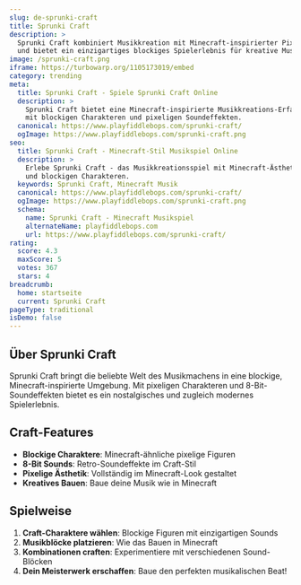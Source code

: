 ```yaml
---
slug: de-sprunki-craft
title: Sprunki Craft
description: >
  Sprunki Craft kombiniert Musikkreation mit Minecraft-inspirierter Pixel-Ästhetik
  und bietet ein einzigartiges blockiges Spielerlebnis für kreative Musikliebhaber.
image: /sprunki-craft.png
iframe: https://turbowarp.org/1105173019/embed
category: trending
meta:
  title: Sprunki Craft - Spiele Sprunki Craft Online
  description: >
    Sprunki Craft bietet eine Minecraft-inspirierte Musikkreations-Erfahrung
    mit blockigen Charakteren und pixeligen Soundeffekten.
  canonical: https://www.playfiddlebops.com/sprunki-craft/
  ogImage: https://www.playfiddlebops.com/sprunki-craft.png
seo:
  title: Sprunki Craft - Minecraft-Stil Musikspiel Online
  description: >
    Erlebe Sprunki Craft - das Musikkreationsspiel mit Minecraft-Ästhetik
    und blockigen Charakteren.
  keywords: Sprunki Craft, Minecraft Musik
  canonical: https://www.playfiddlebops.com/sprunki-craft/
  ogImage: https://www.playfiddlebops.com/sprunki-craft.png
  schema:
    name: Sprunki Craft - Minecraft Musikspiel
    alternateName: playfiddlebops.com
    url: https://www.playfiddlebops.com/sprunki-craft/
rating:
  score: 4.3
  maxScore: 5
  votes: 367
  stars: 4
breadcrumb:
  home: startseite
  current: Sprunki Craft
pageType: traditional
isDemo: false
---
```


## Über Sprunki Craft

Sprunki Craft bringt die beliebte Welt des Musikmachens in eine blockige, Minecraft-inspirierte Umgebung. Mit pixeligen Charakteren und 8-Bit-Soundeffekten bietet es ein nostalgisches und zugleich modernes Spielerlebnis.

## Craft-Features

- **Blockige Charaktere**: Minecraft-ähnliche pixelige Figuren
- **8-Bit Sounds**: Retro-Soundeffekte im Craft-Stil
- **Pixelige Ästhetik**: Vollständig im Minecraft-Look gestaltet
- **Kreatives Bauen**: Baue deine Musik wie in Minecraft

## Spielweise

1. **Craft-Charaktere wählen**: Blockige Figuren mit einzigartigen Sounds
2. **Musikblöcke platzieren**: Wie das Bauen in Minecraft
3. **Kombinationen craften**: Experimentiere mit verschiedenen Sound-Blöcken
4. **Dein Meisterwerk erschaffen**: Baue den perfekten musikalischen Beat!